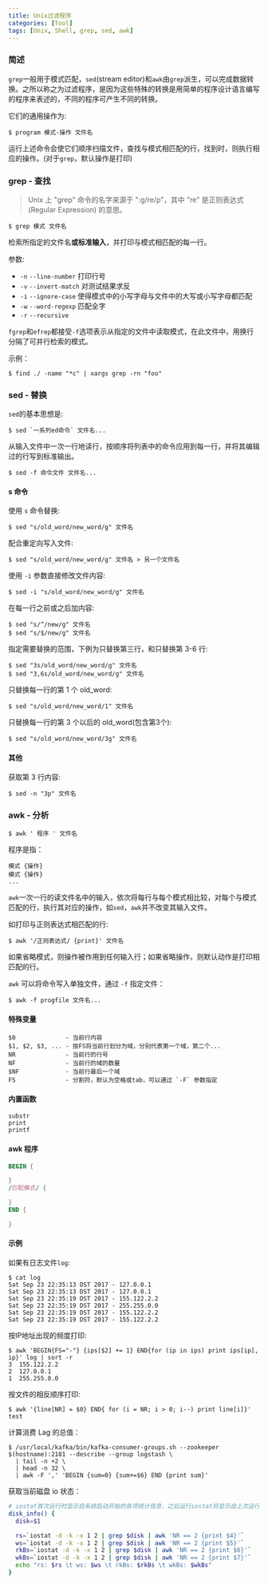 ```yaml
---
title: Unix过滤程序
categories: [Tool]
tags: [Unix, Shell, grep, sed, awk]
---
```


### 简述

`grep`一般用于模式匹配，`sed`(stream editor)和`awk`由`grep`派生，可以完成数据转换。之所以称之为过滤程序，是因为这些特殊的转换是用简单的程序设计语言编写的程序来表述的，不同的程序可产生不同的转换。

它们的通用操作为:

    $ program 模式-操作 文件名

运行上述命令会使它们顺序扫描文件，查找与模式相匹配的行，找到时，则执行相应的操作。(对于`grep`，默认操作是打印)

### grep - 查找

> Unix 上 "grep" 命令的名字来源于 ":g/re/p"，其中 "re" 是正则表达式 (Regular Expression) 的意思。

    $ grep 模式 文件名

检索所指定的文件名**或标准输入**，并打印与模式相匹配的每一行。

参数:

* `-n` `--line-number`  打印行号
* `-v` `--invert-match` 对测试结果求反
* `-i` `--ignore-case`  使得模式中的小写字母与文件中的大写或小写字母都匹配
* `-w` `--word-regexp`  匹配全字
* `-r` `--recursive`

`fgrep`和`efrep`都接受`-f`选项表示从指定的文件中读取模式，在此文件中，用换行分隔了可并行检索的模式。

示例：

    $ find ./ -name "*c" | xargs grep -rn "foo"

### sed - 替换

`sed`的基本思想是:

    $ sed `一系列ed命令` 文件名...

从输入文件中一次一行地读行，按顺序将列表中的命令应用到每一行，并将其编辑过的行写到标准输出。

    $ sed -f 命令文件 文件名...

#### s 命令

使用 `s` 命令替换:

    $ sed "s/old_word/new_word/g" 文件名

配合重定向写入文件:

    $ sed "s/old_word/new_word/g" 文件名 > 另一个文件名

使用 `-i` 参数直接修改文件内容:

    $ sed -i "s/old_word/new_word/g" 文件名

在每一行之前或之后加内容:

    $ sed "s/^/new/g" 文件名
    $ sed "s/$/new/g" 文件名

指定需要替换的范围，下例为只替换第三行，和只替换第 3-6 行:

    $ sed "3s/old_word/new_word/g" 文件名
    $ sed "3,6s/old_word/new_word/g" 文件名

只替换每一行的第 1 个 old_word:

    $ sed "s/old_word/new_word/1" 文件名

只替换每一行的第 3 个以后的 old_word(包含第3个):

    $ sed "s/old_word/new_word/3g" 文件名

#### 其他

获取第 3 行内容:

    $ sed -n "3p" 文件名

### awk - 分析

    $ awk ' 程序 ' 文件名

程序是指：

    模式 {操作}
    模式 {操作}
    ...

`awk`一次一行的读文件名中的输入，依次将每行与每个模式相比较，对每个与模式匹配的行，执行其对应的操作，如`sed`，`awk`并不改变其输入文件。

如打印与正则表达式相匹配的行:

    $ awk '/正则表达式/ {print}' 文件名

如果省略模式，则操作被作用到任何输入行；如果省略操作，则默认动作是打印相匹配的行。

`awk` 可以将命令写入单独文件，通过 `-f` 指定文件：

    $ awk -f progfile 文件名...

#### 特殊变量

    $0              - 当前行内容
    $1, $2, $3, ... - 按FS将当前行划分为域，分别代表第一个域，第二个...
    NR              - 当前行的行号
    NF              - 当前行的域的数量
    $NF             - 当前行最后一个域
    FS              - 分割符，默认为空格或tab，可以通过 `-F` 参数指定

#### 内置函数

    substr
    print
    printf

#### awk 程序

``` awk
BEGIN {

}
/匹配模式/ {

}
END {

}
```

#### 示例

如果有日志文件`log`:

    $ cat log
    Sat Sep 23 22:35:13 DST 2017 - 127.0.0.1
    Sat Sep 23 22:35:13 DST 2017 - 127.0.0.1
    Sat Sep 23 22:35:19 DST 2017 - 155.122.2.2
    Sat Sep 23 22:35:19 DST 2017 - 255.255.0.0
    Sat Sep 23 22:35:19 DST 2017 - 155.122.2.2
    Sat Sep 23 22:35:19 DST 2017 - 155.122.2.2

按IP地址出现的频度打印:

    $ awk 'BEGIN{FS="-"} {ips[$2] += 1} END{for (ip in ips) print ips[ip], ip}' log | sort -r
    3  155.122.2.2
    2  127.0.0.1
    1  255.255.0.0

按文件的相反顺序打印:

    $ awk '{line[NR] = $0} END{ for (i = NR; i > 0; i--) print line[i]}' test

计算消费 Lag 的总值：

    $ /usr/local/kafka/bin/kafka-consumer-groups.sh --zookeeper $(hostname):2181 --describe --group logstash \
      | tail -n +2 \
      | head -n 32 \
      | awk -F ',' 'BEGIN {sum=0} {sum+=$6} END {print sum}'


获取当前磁盘 io 状态：

``` bash
# iostat首次运行时显示自系统启动开始的各项统计信息，之后运行iostat将显示自上次运行该命令以后的统计信息
disk_info() {
  disk=$1

  rs=`iostat -d -k -x 1 2 | grep $disk | awk 'NR == 2 {print $4}'`
  ws=`iostat -d -k -x 1 2 | grep $disk | awk 'NR == 2 {print $5}'`
  rkBs=`iostat -d -k -x 1 2 | grep $disk | awk 'NR == 2 {print $6}'`
  wkBs=`iostat -d -k -x 1 2 | grep $disk | awk 'NR == 2 {print $7}'`
  echo "rs: $rs \t ws: $ws \t rkBs: $rkBs \t wkBs: $wkBs"
}
```
